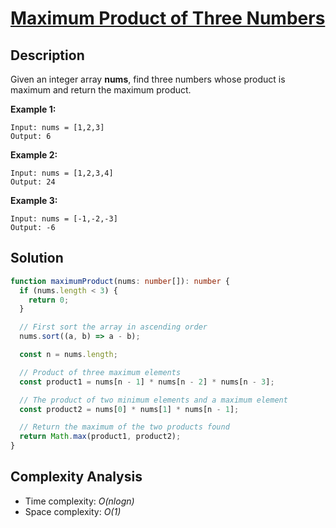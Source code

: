 # [Maximum Product of Three Numbers](https://leetcode.com/problems/maximum-product-of-three-numbers/)

## Description

Given an integer array **nums**, find three numbers whose product is maximum and return the maximum product.

**Example 1:**

```
Input: nums = [1,2,3]
Output: 6
```

**Example 2:**

```
Input: nums = [1,2,3,4]
Output: 24
```

**Example 3:**

```
Input: nums = [-1,-2,-3]
Output: -6
```

## Solution

```typescript
function maximumProduct(nums: number[]): number {
  if (nums.length < 3) {
    return 0;
  }

  // First sort the array in ascending order
  nums.sort((a, b) => a - b);

  const n = nums.length;

  // Product of three maximum elements
  const product1 = nums[n - 1] * nums[n - 2] * nums[n - 3];

  // The product of two minimum elements and a maximum element
  const product2 = nums[0] * nums[1] * nums[n - 1];

  // Return the maximum of the two products found
  return Math.max(product1, product2);
}
```

## Complexity Analysis

- Time complexity: _O(nlogn)_
- Space complexity: _O(1)_
